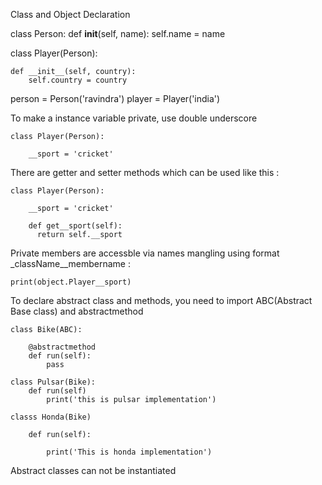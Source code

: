 Class and Object Declaration

  class Person:
    def __init__(self, name):
        self.name = name
        
  class Player(Person):
  
    def __init__(self, country):
        self.country = country
        
person = Person('ravindra')
player = Player('india')

To make a instance variable private, use double underscore

    class Player(Person):
      
        __sport = 'cricket'
        
There are getter and setter methods which can be used like this : 


    class Player(Person):
    
        __sport = 'cricket'
        
        def get__sport(self):
          return self.__sport
          
Private members are accessble via names mangling using format _className__membername :

    print(object.Player__sport)

To declare abstract class and methods, you need to import ABC(Abstract Base class) and abstractmethod

    class Bike(ABC):
    
        @abstractmethod
        def run(self):
            pass
            
    class Pulsar(Bike):
        def run(self)
            print('this is pulsar implementation')
            
    classs Honda(Bike)
    
        def run(self):
        
            print('This is honda implementation')
           
Abstract classes can not be instantiated

